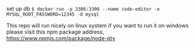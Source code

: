 set up db
```$ docker run -p 3306:3306 --name code-editor -e MYSQL_ROOT_PASSWORD=12345 -d mysql```





This repo will run nicely on linux system if you want to run it on windows please visit this npm package address, https://www.npmjs.com/package/node-pty
